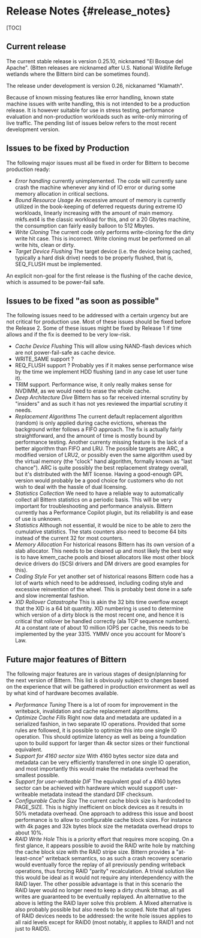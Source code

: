 # Release Notes {#release_notes}

[TOC]

## Current release

The current stable release is version 0.25.10, nicknamed "El Bosque del Apache".
(Bitten releases are nicknamed after U.S. National Wildlife Refuge
wetlands where the Bittern bird can be sometimes found).

The release under development is version 0.26, nickanamed "Klamath".

Because of known missing features like error handling, known state
machine issues with write handling, this is not intended to be a production
release.
It is however suitable for use in stress testing, performance evaluation
and non-production workloads such as write-only mirroring of live traffic.
The pending list of issues below refers to the most recent development version.

## Issues to be fixed by Production

The following major issues must all be fixed in order for Bittern to become
production ready:
* *Error handling* currently unimplemented. The code will currently
  sane crash the machine whenever any kind of IO error or during some
  memory allocation in critical sections.
* *Bound Resource Usage*
  An excessive amount of memory is currently utilized in the book-keeping
  of deferred requests during extreme IO workloads, linearly increasing
  with the amount of main memory. mkfs.ext4 is the classic workload for this,
  and or a 20 Gbytes machine, the consumption can fairly easily balloon to
  512 Mbytes.
* *Write Cloning* The current code only performs write-cloning for the dirty
  write hit case. This is incorrect. Write cloning must be performed on all
  write hits, clean or dirty.
* *Target Device Flushing* The target device (i.e. the device being cached,
  typically a hard disk drive) needs to be properly flushed, that is, SEQ_FLUSH
  must be implemented.

An explicit non-goal for the first release is the flushing of the cache device,
which is assumed to be power-fail safe.

## Issues to be fixed "as soon as possible"

The following issues need to be addressed with a certain urgency but are not
critical for production use. Most of these issues should be fixed before the
Release 2. Some of these issues might be fixed by Release 1 if time allows and
if the fix is deemed to be very low-risk.

* *Cache Device Flushing* This will allow using NAND-flash devices which are
  not power-fail-safe as cache device.
* WRITE_SAME support ?
* REQ_FLUSH support ? Probably yes if it makes sense performance wise
  by the time we implement HDD flushing (and in any case let user tune it).
* TRIM support. Performance wise, it only really makes sense for
  NVDIMM, as we would need to erase the whole cache.
* *Deep Architecture Dive* Bittern has so far received internal scrutiny by
  "insiders" and as such it has not yes reviewed the impartial scrutiny it
  needs.
* *Replacement Algorithms* The current default replacement algorithm (random)
  is only applied during cache evictions,
  whereas the background writer follows a FIFO approach. The fix is actually
  fairly straightforward, and the amount of time is mostly bound by performance
  testing.
  Another currenty missing feature is the lack of a better algorithm than
  FIFO and LRU. The possible targets are ARC, a modified version of LRU2,
  or possibly even the same algorithm used by the virtual memory (the "clock"
  hand algorithm, formally known as "last chance").
  ARC is quite possibly the best replacement strategy overall, but it's
  distributed with the MIT license. Having a good-enough GPL version would
  probably be a good choice for customers who do not wish to deal with the
  hassle of dual licensing.
* *Statistics Collection* We need to have a reliable way to automatically
  collect all Bittern statistics on a periodic basis.
  This will be very important for troubleshooting and performance analysis.
  Bittern currently has a Performance Copilot plugin, but its reliability is
  and ease of use is unknown.
* *Statistics* Although not essential, it would be nice to be able to
  zero the cumulative statistics. The stats counters also need to become
  64 bits instead of the current 32 for most counters.
* *Memory Allocation* For historical reasons Bittern has its own version of
  a slab allocator. This needs to be cleaned up and most likely
  the best way is to have kmem_cache pools and bioset allocators like most
  other block device drivers do (SCSI drivers and DM drivers are good
  examples for this).
* *Coding Style* For yet another set of historical reasons Bittern code has
  a lot of warts which need to be addressed, including coding style and
  excessive reinvention of the wheel.
  This is probably best done in a safe and slow incremental fashion.
* *XID Rollover Catastrophe* This is akin the 32 bits time overflow
  except that the XID is a 64 bit quantity. XID numbering is used to determine
  which version of a dirty block is the most recent one, and hence it is
  critical that rollover be handled correctly (ala TCP sequence numbers).
  At a constant rate of about 10 million IOPS per cache, this needs to be
  implemented by the year 3315. YMMV once you account for Moore's Law.

## Future major features of Bittern

The following major features are in various stages of design/planning for the
next version of Bittern. This list is obviously subject to changes based
on the experience that will be gathered in production environment as well as by
what kind of hardware becomes available.

* *Performance Tuning* There is a lot of room for improvement in the writeback,
  invalidation and cache replacement algorithms.
* *Optimize Cache Fills* Right now data and metadata are updated in a serialized
  fashion, in two separate IO operations. Provided that some rules are followed,
  it is possible to optimize this into one single IO operation.
  This should optimize latency as well as being a foundation upon to build
  support for larger than 4k sector sizes or their functional equivalent.
* *Support for 4160 sector size* With 4160 bytes sector size data and metadata
  can be very efficiently transferred in one single IO operation, and most
  importantly this would make the metadata overhead the smallest possible.
* *Support for user-writeable DIF* The equivalent goal of a 4160 bytes sector
  can be achieved with hardware which would support user-writeable metadata
  instead the standard DIF checksum.
* *Configurable Cache Size* The current cache block size is hardcoded to
  PAGE_SIZE. This is highly inefficient on block devices as it results in 50%
  metadata overhead. One approach to address this issue and boost performance
  is to allow to configurable cache block sizes. For instance with 4k pages and
  32k bytes block size the metadata overhead drops to about 10%.
* *RAID Write Hole* This is a priority effort that requires more scoping.
  On a first glance, it appears possible to
  avoid the RAID write hole by matching the cache block size with the RAID
  stripe size. Bittern provides a "at-least-once" writeback semantics, so as
  such a crash recovery scenario would eventually force the replay of all
  previously pending writeback operations, thus forcing RAID "parity"
  recalculation. A trivial solution like this would
  be ideal as it would not require any interdependency with the RAID layer.
  The other possible advantage is that in this scenario the RAID layer would
  no longer need to keep a dirty chunk bitmap, as all writes are guaranteed
  to be eventually replayed.
  An alternative to the above is letting the RAID layer solve this problem.
  A Mixed alternative is also probably possible but also needs to be scoped.
  Note that all types of RAID devices needs to be addressed: the write hole
  issues applies to all raid levels except for RAID0 (most notably, it applies
  to RAID1 and not just to RAID5).
